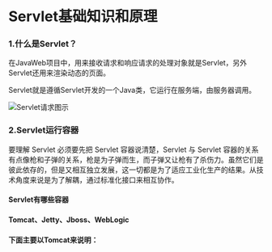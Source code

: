 Servlet基础知识和原理
============================

### 1.什么是Servlet？
在JavaWeb项目中，用来接收请求和响应请求的处理对象就是Servlet，另外Servlet还用来渲染动态的页面。

Servlet就是遵循Servlet开发的一个Java类，它运行在服务端，由服务器调用。

![Servlet请求图示](http://note.youdao.com/noteshare?id=bee41c4bbe6c2a6d62423254d461f4df "Servlet请求图示")

### 2.Servlet运行容器
要理解 Servlet 必须要先把 Servlet 容器说清楚，Servlet 与 Servlet 容器的关系有点像枪和子弹的关系，枪是为子弹而生，而子弹又让枪有了杀伤力。虽然它们是彼此依存的，但是又相互独立发展，这一切都是为了适应工业化生产的结果。从技术角度来说是为了解耦，通过标准化接口来相互协作。

#### Servlet有哪些容器
#### Tomcat、Jetty、Jboss、WebLogic

#### 下面主要以Tomcat来说明：
